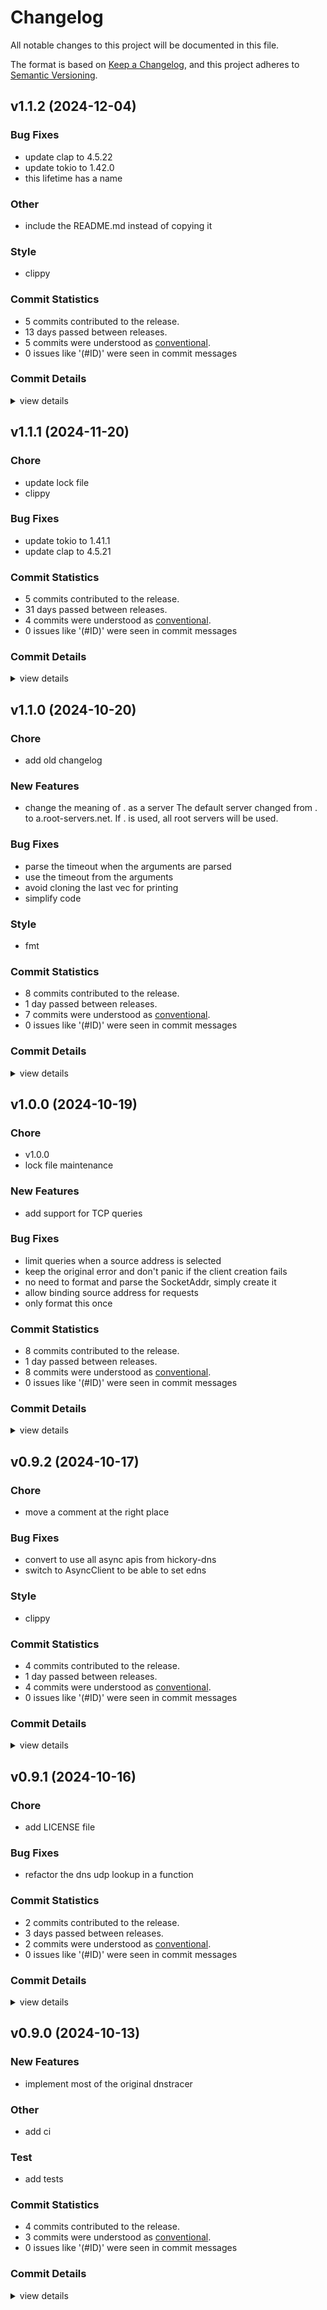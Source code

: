 # Changelog

All notable changes to this project will be documented in this file.

The format is based on [Keep a Changelog](https://keepachangelog.com/en/1.0.0/),
and this project adheres to [Semantic Versioning](https://semver.org/spec/v2.0.0.html).

## v1.1.2 (2024-12-04)

### Bug Fixes

 - <csr-id-000003473065e9ed637e3f83604a5e530706bd41/> update clap to 4.5.22
 - <csr-id-000003336ec43c3fa57fb74b1547dbbd0c4bc74d/> update tokio to 1.42.0
 - <csr-id-000003275a4427161a70ec1edf463c694c4ec118/> this lifetime has a name

### Other

 - <csr-id-00000354eea0e832fae6285c44605e7222f50652/> include the README.md instead of copying it

### Style

 - <csr-id-00000369560f5a95262d5e2cacc2e38339a7b308/> clippy

### Commit Statistics

<csr-read-only-do-not-edit/>

 - 5 commits contributed to the release.
 - 13 days passed between releases.
 - 5 commits were understood as [conventional](https://www.conventionalcommits.org).
 - 0 issues like '(#ID)' were seen in commit messages

### Commit Details

<csr-read-only-do-not-edit/>

<details><summary>view details</summary>

 * **Uncategorized**
    - Clippy (0000036)
    - Include the README.md instead of copying it (0000035)
    - Update clap to 4.5.22 (0000034)
    - Update tokio to 1.42.0 (0000033)
    - This lifetime has a name (0000032)
</details>

## v1.1.1 (2024-11-20)

<csr-id-00000303484ccb4f2fb2180b5f9facdc287fb9e0/>
<csr-id-000002746ba7b4a6356ccc7f5f148913310d3cfb/>

### Chore

 - <csr-id-00000303484ccb4f2fb2180b5f9facdc287fb9e0/> update lock file
 - <csr-id-000002746ba7b4a6356ccc7f5f148913310d3cfb/> clippy

### Bug Fixes

 - <csr-id-0000029a09921484cfb6dca43d40ad0362e23582/> update tokio to 1.41.1
 - <csr-id-000002886d43f0c22549e2d08598c1bc375213db/> update clap to 4.5.21

### Commit Statistics

<csr-read-only-do-not-edit/>

 - 5 commits contributed to the release.
 - 31 days passed between releases.
 - 4 commits were understood as [conventional](https://www.conventionalcommits.org).
 - 0 issues like '(#ID)' were seen in commit messages

### Commit Details

<csr-read-only-do-not-edit/>

<details><summary>view details</summary>

 * **Uncategorized**
    - Release dnstracer v1.1.1 (4f77ad0)
    - Update lock file (0000030)
    - Update tokio to 1.41.1 (0000029)
    - Update clap to 4.5.21 (0000028)
    - Clippy (0000027)
</details>

## v1.1.0 (2024-10-20)

<csr-id-0000020ffd4184a2e3f769b2869d3bc340b60438/>
<csr-id-00000192671e0aeccb2cd9e9b222a38eb495846d/>

### Chore

 - <csr-id-0000020ffd4184a2e3f769b2869d3bc340b60438/> add old changelog

### New Features

 - <csr-id-000002439f930b2237003e14864784265da57ccf/> change the meaning of . as a server
   The default server changed from . to a.root-servers.net.
   If . is used, all root servers will be used.

### Bug Fixes

 - <csr-id-0000025a10a65db7bb515f15b2285d79480e731b/> parse the timeout when the arguments are parsed
 - <csr-id-000002396551c391ae8328059a683779c5af5c27/> use the timeout from the arguments
 - <csr-id-0000022af7f9012d4a22b6b9305eafeea06b57ca/> avoid cloning the last vec for printing
 - <csr-id-0000021d4fdf551a0c1449aba0e788343935d6ce/> simplify code

### Style

 - <csr-id-00000192671e0aeccb2cd9e9b222a38eb495846d/> fmt

### Commit Statistics

<csr-read-only-do-not-edit/>

 - 8 commits contributed to the release.
 - 1 day passed between releases.
 - 7 commits were understood as [conventional](https://www.conventionalcommits.org).
 - 0 issues like '(#ID)' were seen in commit messages

### Commit Details

<csr-read-only-do-not-edit/>

<details><summary>view details</summary>

 * **Uncategorized**
    - Release dnstracer v1.1.0 (76197bf)
    - Parse the timeout when the arguments are parsed (0000025)
    - Change the meaning of . as a server (0000024)
    - Use the timeout from the arguments (0000023)
    - Avoid cloning the last vec for printing (0000022)
    - Simplify code (0000021)
    - Add old changelog (0000020)
    - Fmt (0000019)
</details>

## v1.0.0 (2024-10-19)

<csr-id-000001859882e30eefd707dcb762ccaa67c630cf/>
<csr-id-0000011944a7ba166dff4bdede376f0d1b144af3/>

### Chore

 - <csr-id-000001859882e30eefd707dcb762ccaa67c630cf/> v1.0.0
 - <csr-id-0000011944a7ba166dff4bdede376f0d1b144af3/> lock file maintenance

### New Features

 - <csr-id-00000164ebc05ac97e03ec82c623fa19afc4c630/> add support for TCP queries

### Bug Fixes

 - <csr-id-00000178b20dc72dc70108c5075deb002b97918a/> limit queries when a source address is selected
 - <csr-id-0000015ca8bab3302fbdf5a4b328cc1e9bb8bd94/> keep the original error and don't panic if the client creation fails
 - <csr-id-000001491f9a44fcd6c7cf9f18d2bfb2b0f622b8/> no need to format and parse the SocketAddr, simply create it
 - <csr-id-00000135f1dc569a7a4ffe819f49453d564b0990/> allow binding source address for requests
 - <csr-id-00000127368c25853996083fe7dac003f4015f11/> only format this once

### Commit Statistics

<csr-read-only-do-not-edit/>

 - 8 commits contributed to the release.
 - 1 day passed between releases.
 - 8 commits were understood as [conventional](https://www.conventionalcommits.org).
 - 0 issues like '(#ID)' were seen in commit messages

### Commit Details

<csr-read-only-do-not-edit/>

<details><summary>view details</summary>

 * **Uncategorized**
    - V1.0.0 (0000018)
    - Limit queries when a source address is selected (0000017)
    - Add support for TCP queries (0000016)
    - Keep the original error and don't panic if the client creation fails (0000015)
    - No need to format and parse the SocketAddr, simply create it (0000014)
    - Allow binding source address for requests (0000013)
    - Only format this once (0000012)
    - Lock file maintenance (0000011)
</details>

## v0.9.2 (2024-10-17)

<csr-id-0000007442382fb59fc62314a5caae5f024b2f75/>
<csr-id-00000088e4167ccd4c47b2924e7abd4cc470df34/>

### Chore

 - <csr-id-0000007442382fb59fc62314a5caae5f024b2f75/> move a comment at the right place

### Bug Fixes

 - <csr-id-0000010169c90fe6b596fc2f01485441318f4b68/> convert to use all async apis from hickory-dns
 - <csr-id-00000090a38fc33839bcbeda851d01d514cc92fc/> switch to AsyncClient to be able to set edns

### Style

 - <csr-id-00000088e4167ccd4c47b2924e7abd4cc470df34/> clippy

### Commit Statistics

<csr-read-only-do-not-edit/>

 - 4 commits contributed to the release.
 - 1 day passed between releases.
 - 4 commits were understood as [conventional](https://www.conventionalcommits.org).
 - 0 issues like '(#ID)' were seen in commit messages

### Commit Details

<csr-read-only-do-not-edit/>

<details><summary>view details</summary>

 * **Uncategorized**
    - Convert to use all async apis from hickory-dns (0000010)
    - Switch to AsyncClient to be able to set edns (0000009)
    - Clippy (0000008)
    - Move a comment at the right place (0000007)
</details>

## v0.9.1 (2024-10-16)

<csr-id-0000005992bae326ff306b9d76952988dd6708ff/>

### Chore

 - <csr-id-0000005992bae326ff306b9d76952988dd6708ff/> add LICENSE file

### Bug Fixes

 - <csr-id-0000006fc0e963dbc8f5176cf0ef150afa840827/> refactor the dns udp lookup in a function

### Commit Statistics

<csr-read-only-do-not-edit/>

 - 2 commits contributed to the release.
 - 3 days passed between releases.
 - 2 commits were understood as [conventional](https://www.conventionalcommits.org).
 - 0 issues like '(#ID)' were seen in commit messages

### Commit Details

<csr-read-only-do-not-edit/>

<details><summary>view details</summary>

 * **Uncategorized**
    - Refactor the dns udp lookup in a function (0000006)
    - Add LICENSE file (0000005)
</details>

## v0.9.0 (2024-10-13)

<csr-id-0000004e9ef9e2582e57373f8a76beeda2339b36/>
<csr-id-0000003319978b8d3f5ef777cfb41f64b90a21f5/>

### New Features

 - <csr-id-0000002647ef29a540fe23d9cd043773b1cca545/> implement most of the original dnstracer

### Other

 - <csr-id-0000004e9ef9e2582e57373f8a76beeda2339b36/> add ci

### Test

 - <csr-id-0000003319978b8d3f5ef777cfb41f64b90a21f5/> add tests

### Commit Statistics

<csr-read-only-do-not-edit/>

 - 4 commits contributed to the release.
 - 3 commits were understood as [conventional](https://www.conventionalcommits.org).
 - 0 issues like '(#ID)' were seen in commit messages

### Commit Details

<csr-read-only-do-not-edit/>

<details><summary>view details</summary>

 * **Uncategorized**
    - Add ci (0000004)
    - Add tests (0000003)
    - Implement most of the original dnstracer (0000002)
    - Init (0000001)
</details>


